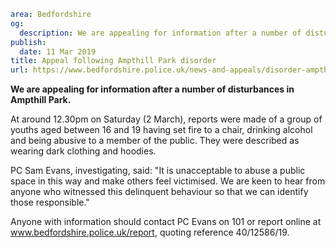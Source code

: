 ```yaml
area: Bedfordshire
og:
  description: We are appealing for information after a number of disturbances in Ampthill Park.
publish:
  date: 11 Mar 2019
title: Appeal following Ampthill Park disorder
url: https://www.bedfordshire.police.uk/news-and-appeals/disorder-ampthill-park-march19
```

**We are appealing for information after a number of disturbances in Ampthill Park.**

At around 12.30pm on Saturday (2 March), reports were made of a group of youths aged between 16 and 19 having set fire to a chair, drinking alcohol and being abusive to a member of the public. They were described as wearing dark clothing and hoodies.

PC Sam Evans, investigating, said: "It is unacceptable to abuse a public space in this way and make others feel victimised. We are keen to hear from anyone who witnessed this delinquent behaviour so that we can identify those responsible."

Anyone with information should contact PC Evans on 101 or report online at www.bedfordshire.police.uk/report, quoting reference 40/12586/19.
